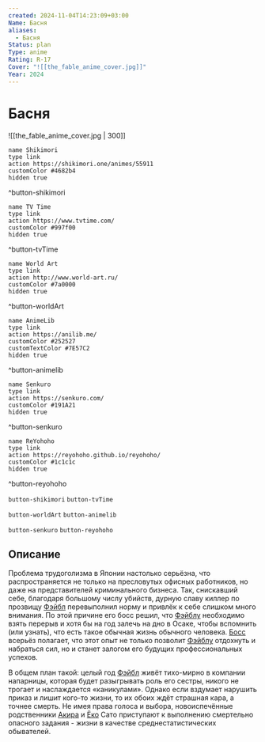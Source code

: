 ```yaml
---
created: 2024-11-04T14:23:09+03:00
Name: Басня
aliases:
  - Басня
Status: plan
Type: anime
Rating: R-17
Cover: "![[the_fable_anime_cover.jpg]]"
Year: 2024
---
```


# Басня

![[the_fable_anime_cover.jpg | 300]]

```button
name Shikimori
type link
action https://shikimori.one/animes/55911
customColor #4682b4
hidden true
```
^button-shikimori

```button
name TV Time
type link
action https://www.tvtime.com/
customColor #997f00
hidden true
```
^button-tvTime

```button
name World Art
type link
action http://www.world-art.ru/
customColor #7a0000
hidden true
```
^button-worldArt

```button
name AnimeLib
type link
action https://anilib.me/
customColor #252527
customTextColor #7E57C2
hidden true
```
^button-animelib

```button
name Senkuro
type link
action https://senkuro.com/
customColor #191A21
hidden true
```
^button-senkuro

```button
name ReYohoho
type link
action https://reyohoho.github.io/reyohoho/
customColor #1c1c1c
hidden true
```
^button-reyohoho

`button-shikimori` `button-tvTime`

`button-worldArt` `button-animelib`

`button-senkuro` `button-reyohoho`

## Описание

Проблема трудоголизма в Японии настолько серьёзна, что распространяется не только на пресловутых офисных работников, но даже на представителей криминального бизнеса. Так, снискавший себе, благодаря большому числу убийств, дурную славу киллер по прозвищу [Фэйбл](https://shikimori.one/characters/155550-akira-satou) перевыполнил норму и привлёк к себе слишком много внимания. По этой причине его босс решил, что [Фэйблу](https://shikimori.one/characters/155550-akira-satou) необходимо взять перерыв и хотя бы на год залечь на дно в Осаке, чтобы вспомнить (или узнать), что есть такое обычная жизнь обычного человека. [Босс](https://shikimori.one/characters/241953-boss) всерьёз полагает, что этот опыт не только позволит [Фэйблу](https://shikimori.one/characters/155550-akira-satou) отдохнуть и набраться сил, но и станет залогом его будущих профессиональных успехов.

В общем план такой: целый год [Фэйбл](https://shikimori.one/characters/155550-akira-satou) живёт тихо-мирно в компании напарницы, которая будет разыгрывать роль его сестры, никого не трогает и наслаждается «каникулами». Однако если вздумает нарушить приказ и лишит кого-то жизни, то их обоих ждёт страшная кара, а точнее смерть. Не имея права голоса и выбора, новоиспечённые родственники [Акира](https://shikimori.one/characters/155550-akira-satou) и [Ёко](https://shikimori.one/characters/159518-youko-satou) Сато приступают к выполнению смертельно опасного задания - жизни в качестве среднестатистических обывателей.
